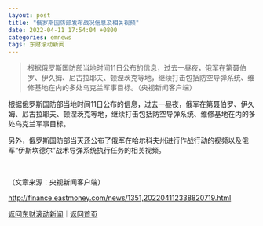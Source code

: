 ```yaml
---
layout: post
title: "俄罗斯国防部发布战况信息及相关视频"
date: 2022-04-11 17:54:04 +0800
categories: emnews
tags: 东财滚动新闻
---
```

> 根据俄罗斯国防部当地时间11日公布的信息，过去一昼夜，俄军在第聂伯罗、伊久姆、尼古拉耶夫、顿涅茨克等地，继续打击包括防空导弹系统、维修基地在内的多处乌克兰军事目标。（央视新闻客户端）

<p>根据俄罗斯国防部当地时间11日公布的信息，过去一昼夜，俄军在第聂伯罗、伊久姆、尼古拉耶夫、顿涅茨克等地，继续打击包括防空导弹系统、维修基地在内的多处乌克兰军事目标。</p>
 <p>另外，俄罗斯国防部当天还公布了俄军在哈尔科夫州进行作战行动的视频以及俄军“伊斯坎德尔”战术导弹系统执行任务的相关视频。</p>
 &nbsp;<p class="em_media">（文章来源：央视新闻客户端）</p>

<http://finance.eastmoney.com/news/1351,202204112338820719.html>

[返回东财滚动新闻](//finews.withounder.com/emnews/)｜[返回首页](//finews.withounder.com/)